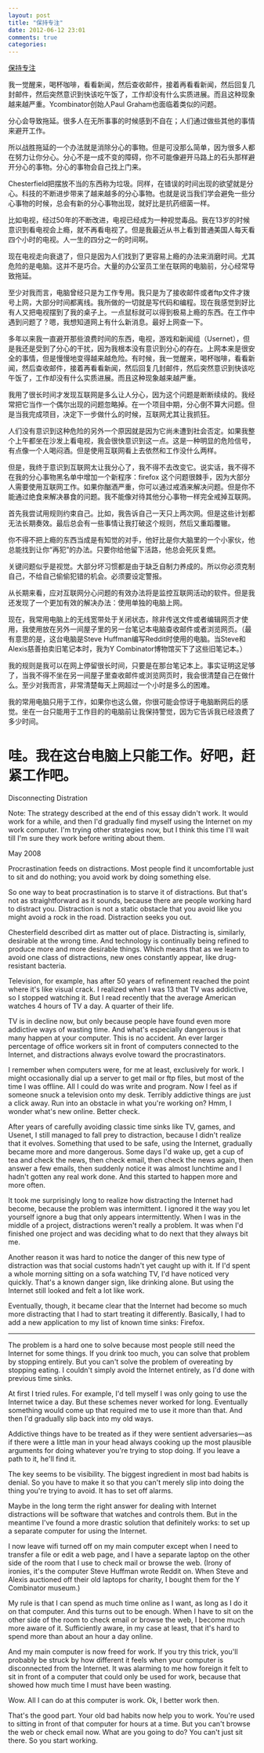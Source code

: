 ```yaml
---
layout: post
title: "保持专注"
date: 2012-06-12 23:01
comments: true
categories: 
---
```


<a href="http://www.paulgrahamcn.com/article/distration">保持专注</a>

我一觉醒来，喝杯咖啡，看看新闻，然后查收邮件，接着再看看新闻，然后回复几封邮件，然后突然意识到快该吃午饭了，工作却没有什么实质进展。而且这种现象越来越严重。Ycombinator创始人Paul Graham也面临着类似的问题。

分心会导致拖延。很多人在无所事事的时候感到不自在；人们通过做些其他的事情来避开工作。

所以战胜拖延的一个办法就是消除分心的事物。但是可没那么简单，因为很多人都在努力让你分心。分心不是一成不变的障碍，你不可能像避开马路上的石头那样避开分心的事物。分心的事物会自己找上门来。

Chesterfield把摆放不当的东西称为垃圾。同样，在错误的时间出现的欲望就是分心。科技的不断进步带来了越来越多的分心事物。也就是说当我们学会避免一些分心事物的时候，总会有新的分心事物出现，就好比是抗药细菌一样。

比如电视，经过50年的不断改进，电视已经成为一种视觉毒品。我在13岁的时候意识到看电视会上瘾，就不再看电视了。但是我最近从书上看到普通美国人每天看四个小时的电视。人一生的四分之一的时间啊。

现在电视走向衰退了，但只是因为人们找到了更容易上瘾的办法来消磨时间。尤其危险的是电脑。这并不是巧合。大量的办公室员工坐在联网的电脑前，分心经常导致拖延。

至少对我而言，电脑曾经只是为工作专用。我只是为了接收邮件或者ftp文件才拨号上网，大部分时间都离线。我所做的一切就是写代码和编程。现在我感觉到好比有人又把电视摆到了我的桌子上。一点鼠标就可以得到极易上瘾的东西。在工作中遇到问题了？嗯，我想知道网上有什么新消息。最好上网查一下。

多年以来我一直避开那些浪费时间的东西，电视，游戏和新闻组（Usernet），但是我还是受到了分心的干扰，因为我根本没有意识到分心的存在。上网本来是很安全的事情，但是慢慢地变得越来越危险。有时候，我一觉醒来，喝杯咖啡，看看新闻，然后查收邮件，接着再看看新闻，然后回复几封邮件，然后突然意识到快该吃午饭了，工作却没有什么实质进展。而且这种现象越来越严重。

我用了很长时间才发现互联网是多么让人分心，因为这个问题是断断续续的。我经常把它当作一个偶尔出现的问题忽略掉。在一个项目中期，分心倒不算大问题。但是当我完成项目，决定下一步做什么的时候，互联网尤其让我抓狂。

人们没有意识到这种危险的另外一个原因就是因为它尚未遭到社会否定。如果我整个上午都坐在沙发上看电视，我会很快意识到这一点。这是一种明显的危险信号，有点像一个人喝闷酒。但是使用互联网看上去依然和工作没什么两样。

但是，我终于意识到互联网太让我分心了，我不得不去改变它。说实话，我不得不在我的分心事物黑名单中增加一个新程序：firefox
这个问题很棘手，因为大部分人需要使用互联网工作。如果你酗酒严重，你可以通过戒酒来解决问题。但是你不能通过绝食来解决暴食的问题。我不能像对待其他分心事物一样完全戒掉互联网。

首先我尝试用规则约束自己。比如，我告诉自己一天只上两次网。但是这些计划都无法长期奏效。最后总会有一些事情让我打破这个规则，然后又重蹈覆辙。

你不得不把上瘾的东西当成是有知觉的对手，他好比是你大脑里的一个小家伙，他总能找到让你“再犯”的办法。只要你给他留下活路，他总会死灰复燃。

关键问题似乎是视觉。大部分坏习惯都是由于缺乏自制力养成的。所以你必须克制自己，不给自己偷偷犯错的机会。必须要设定警报。

从长期来看，应对互联网分心问题的有效办法将是监控互联网活动的软件。但是我还发现了一个更加有效的解决办法：使用单独的电脑上网。

现在，我常用电脑上的无线宽带处于关闭状态，除非传送文件或者编辑网页才使用，我使用放在另外一间屋子里的另一台笔记本电脑查收邮件或者浏览网页。（最有意思的是，这台电脑是Steve Huffman编写Reddit时使用的电脑。当Steve和Alexis慈善拍卖旧笔记本时，我为Y Combinator博物馆买下了这些旧笔记本。）

我的规则是我可以在网上停留很长时间，只要是在那台笔记本上。事实证明这足够了，当我不得不坐在另一间屋子里查收邮件或浏览网页时，我会很清楚自己在做什么。至少对我而言，非常清楚每天上网超过一个小时是多么的困难。

我的常用电脑只用于工作，如果你也这么做，你很可能会惊讶于电脑断网后的感觉。坐在一台只能用于工作目的的电脑前让我保持警觉，因为它告诉我已经浪费了多少时间。

哇。我在这台电脑上只能工作。好吧，赶紧工作吧。
=========================================
Disconnecting Distration

Note: The strategy described at the end of this essay didn't work. It would work for a while, and then I'd gradually find myself using the Internet on my work computer. I'm trying other strategies now, but I think this time I'll wait till I'm sure they work before writing about them.

May 2008

Procrastination feeds on distractions. Most people find it uncomfortable just to sit and do nothing; you avoid work by doing something else.

So one way to beat procrastination is to starve it of distractions. But that's not as straightforward as it sounds, because there are people working hard to distract you. Distraction is not a static obstacle that you avoid like you might avoid a rock in the road. Distraction seeks you out.

Chesterfield described dirt as matter out of place. Distracting is, similarly, desirable at the wrong time. And technology is continually being refined to produce more and more desirable things. Which means that as we learn to avoid one class of distractions, new ones constantly appear, like drug-resistant bacteria.

Television, for example, has after 50 years of refinement reached the point where it's like visual crack. I realized when I was 13 that TV was addictive, so I stopped watching it. But I read recently that the average American watches 4 hours of TV a day. A quarter of their life.

TV is in decline now, but only because people have found even more addictive ways of wasting time. And what's especially dangerous is that many happen at your computer. This is no accident. An ever larger percentage of office workers sit in front of computers connected to the Internet, and distractions always evolve toward the procrastinators.

I remember when computers were, for me at least, exclusively for work. I might occasionally dial up a server to get mail or ftp files, but most of the time I was offline. All I could do was write and program. Now I feel as if someone snuck a television onto my desk. Terribly addictive things are just a click away. Run into an obstacle in what you're working on? Hmm, I wonder what's new online. Better check.

After years of carefully avoiding classic time sinks like TV, games, and Usenet, I still managed to fall prey to distraction, because I didn't realize that it evolves. Something that used to be safe, using the Internet, gradually became more and more dangerous. Some days I'd wake up, get a cup of tea and check the news, then check email, then check the news again, then answer a few emails, then suddenly notice it was almost lunchtime and I hadn't gotten any real work done. And this started to happen more and more often.

It took me surprisingly long to realize how distracting the Internet had become, because the problem was intermittent. I ignored it the way you let yourself ignore a bug that only appears intermittently. When I was in the middle of a project, distractions weren't really a problem. It was when I'd finished one project and was deciding what to do next that they always bit me.

Another reason it was hard to notice the danger of this new type of distraction was that social customs hadn't yet caught up with it. If I'd spent a whole morning sitting on a sofa watching TV, I'd have noticed very quickly. That's a known danger sign, like drinking alone. But using the Internet still looked and felt a lot like work.

Eventually, though, it became clear that the Internet had become so much more distracting that I had to start treating it differently. Basically, I had to add a new application to my list of known time sinks: Firefox.

* * *


The problem is a hard one to solve because most people still need the Internet for some things. If you drink too much, you can solve that problem by stopping entirely. But you can't solve the problem of overeating by stopping eating. I couldn't simply avoid the Internet entirely, as I'd done with previous time sinks.

At first I tried rules. For example, I'd tell myself I was only going to use the Internet twice a day. But these schemes never worked for long. Eventually something would come up that required me to use it more than that. And then I'd gradually slip back into my old ways.

Addictive things have to be treated as if they were sentient adversaries—as if there were a little man in your head always cooking up the most plausible arguments for doing whatever you're trying to stop doing. If you leave a path to it, he'll find it.

The key seems to be visibility. The biggest ingredient in most bad habits is denial. So you have to make it so that you can't merely slip into doing the thing you're trying to avoid. It has to set off alarms.

Maybe in the long term the right answer for dealing with Internet distractions will be software that watches and controls them. But in the meantime I've found a more drastic solution that definitely works: to set up a separate computer for using the Internet.

I now leave wifi turned off on my main computer except when I need to transfer a file or edit a web page, and I have a separate laptop on the other side of the room that I use to check mail or browse the web. (Irony of ironies, it's the computer Steve Huffman wrote Reddit on. When Steve and Alexis auctioned off their old laptops for charity, I bought them for the Y Combinator museum.)

My rule is that I can spend as much time online as I want, as long as I do it on that computer. And this turns out to be enough. When I have to sit on the other side of the room to check email or browse the web, I become much more aware of it. Sufficiently aware, in my case at least, that it's hard to spend more than about an hour a day online.

And my main computer is now freed for work. If you try this trick, you'll probably be struck by how different it feels when your computer is disconnected from the Internet. It was alarming to me how foreign it felt to sit in front of a computer that could only be used for work, because that showed how much time I must have been wasting.

Wow. All I can do at this computer is work. Ok, I better work then.

That's the good part. Your old bad habits now help you to work. You're used to sitting in front of that computer for hours at a time. But you can't browse the web or check email now. What are you going to do? You can't just sit there. So you start working.

